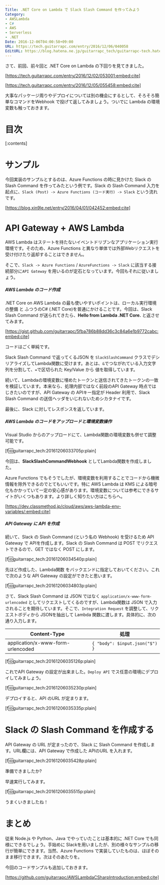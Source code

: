 ```yaml
---
Title: .NET Core on Lambda で Slack Slash Command を作ってみよう
Category:
- AWSLambda
- C#
- AWS
- Serverless
- .NET
Date: 2016-12-06T04:00:58+09:00
URL: https://tech.guitarrapc.com/entry/2016/12/06/040058
EditURL: https://blog.hatena.ne.jp/guitarrapc_tech/guitarrapc-tech.hatenablog.com/atom/entry/10328749687197530973
---
```


さて、前回、前々回と .NET Core on Lambda の下回りを見てきました。

[https://tech.guitarrapc.com/entry/2016/12/02/053001:embed:cite]

[https://tech.guitarrapc.com/entry/2016/12/05/055458:embed:cite]

大事なパッケージ周りやデプロイについては別の機会にするとして、そろそろ簡単なコマンドをWebhook で投げて返してみましょう。ついでに Lambda の環境変数も触っておきます。


# 目次

[:contents]

# サンプル

今回実装のサンプルとするのは、Azure Functions の時に見かけた Slack の Slash Command を作ってみたという例です。Slack の Slash Command 入力を起点に、```Slack (Post) -> Azure Functions (コード実行) -> Slack``` という流れです。

[https://blog.xin9le.net/entry/2016/04/01/042452:embed:cite]

# API Gateway + AWS Lambda

AWS Lambda はステートを持たないイベントドリブンなアプリケーション実行環境です。そのため、Azure Functions と異なり単体では外部Webリクエストを受け付けたり返却することはできません。

そこで、```Slack -> Azure Functions``` / ```AzureFunctions -> Slack``` に該当する接続部分に```API Gateway``` を用いるのが定石となっています。今回もそれに従いましょう。

##### AWS Lambda のコード作成

.NET Core on AWS Lambda の最も使いやすいポイントは、ローカル実行環境の整備 と ふつうのC# (.NET Core)を普通にかけることです。今回は、Slack Slash Command が送られてきたら、**Hello from Lambda .NET Core.** と返させてみます。

[https://gist.github.com/guitarrapc/5fba786b88dd36c3c84a6e1b9772cabc:embed:cite]

コードはごく単純です。

Slack Slash Command で返ってくるJSON を ```SlackSlashCommand``` クラスでデシリアライズしてLambda関数に受けます。あとは、```&```でつながれている入力文字列を分割して、```=```で区切られた Key/Value から 値を取得しています。

続いて、Lambdaの環境変数に埋めたトークンと送信されてきたトークンの一致を検証しています。本来なら、処理内部ではなく前段のAPI Gateway 時点ではじきたいのですが、API Gateway の APIキー指定が Header 利用で、Slack Slash Command の送信ヘッダをいじれないためシカタナイです。

最後に、Slack に対してレスポンスを返しています。

##### AWS Lambda のコードをアップロードと環境変数操作

Visual Studio からのアップロードにて、Lambda関数の環境変数も併せて調整可能です。

[f:id:guitarrapc_tech:20161206033705p:plain]

今回は、**SlackSlashCommandWebhook** としてLambda関数を作成しました。

Azure Functions でもそうでしたが、環境変数を利用することでコードから機微情報を除外できるのでとてもいいです。特に AWS Lambda は KMS による暗号化もかかっていて一定の安心感があります。環境変数については参考にできるサイトがいくつもあります。より詳しく知りたい方はこちらへ。

[https://dev.classmethod.jp/cloud/aws/aws-lambda-env-variables/:embed:cite]


##### API Gateway に API を作成

続いて、Slack の Slash Command (という名の Webhook) を受けるため API Gateway で APIを作成します。Slack の Slash Command は POST でリクエストできるので、GET ではなく POST にします。

[f:id:guitarrapc_tech:20161206034540p:plain]

先ほど作成した、Lambda関数 をバックエンドに指定しておいてください。これで次のような API Gateway の設定ができたと思います。

[f:id:guitarrapc_tech:20161206034803p:plain]

さて、Slack Slash Command は JSON ではなく ```application/x-www-form-urlencoded``` としてリクエストしてくるのですが、Lambda関数は JSON で入力されることを期待しています。そこで、```Integration Request``` を調整して、リクエストボディから JSONを抽出して Lambda 関数に渡します。具体的に、次の通り入力します。

Content-Type | 処理
---- | ----
application/x-www-form-urlencoded | ```{ "body": $input.json("$") }```

[f:id:guitarrapc_tech:20161206035126p:plain]

これでAPI Gateway の設定が出来ました。```Deploy API``` でス任意の環境にデプロイしてみましょう。

[f:id:guitarrapc_tech:20161206035230p:plain]

デプロイすると、API のURL が定まります。

[f:id:guitarrapc_tech:20161206035335p:plain]

# Slack の Slash Command を作成する

API Gateway の URL が定まったので、Slack に Slash Command を作成します。URL欄には、API Gateway で作成した APIのURL を入れます。

[f:id:guitarrapc_tech:20161206035428p:plain]

準備できましたか?

早速実行してみます。

[f:id:guitarrapc_tech:20161206035515p:plain]

うまくいきましたね！

# まとめ

従来 Node.js や Python、Java でやっていたことは基本的に .NET Core でも同様にできるでしょう。手始めに Slackを用いましたが、別の様々なサンプルの移行が簡単にできます。当然、Azure Functions で実装していたものは、ほぼそのまま移行できます。次はそのあたりを。

今回のコードサンプルも追加しておきます。

[https://github.com/guitarrapc/AWSLambdaCSharpIntroduction:embed:cite]

